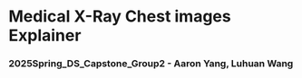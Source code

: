 # Medical X-Ray Chest images Explainer
### 2025Spring_DS_Capstone_Group2 - Aaron Yang, Luhuan Wang



